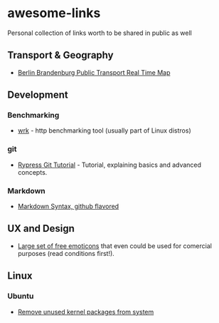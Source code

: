 # awesome-links
Personal collection of links worth to be shared in public as well

## Transport & Geography

- [Berlin Brandenburg Public Transport Real Time Map](http://fahrinfo.vbb.de/bin/help.exe/dn?L=vs_mobilitymap&&tpl=fullmap&tabApp=show)

## Development

### Benchmarking

- [wrk](https://github.com/wg/wrk) - http benchmarking tool (usually part of Linux distros)

### git

- [Rypress Git Tutorial](http://rypress.com/tutorials/git/index) - Tutorial, explaining basics and advanced concepts.

### Markdown

- [Markdown Syntax, github flavored](https://help.github.com/categories/writing-on-github/)

## UX and Design

- [Large set of free emoticons](http://emojione.com/) that even could be used for comercial purposes (read conditions first!).

## Linux

### Ubuntu

- [Remove unused kernel packages from system](http://askubuntu.com/a/259092/379395)
